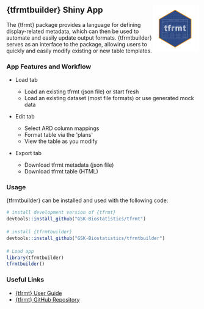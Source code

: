 ## {tfrmtbuilder} Shiny App <img src="https://github.com/GSK-Biostatistics/tfrmt/blob/main/man/figures/tfrmt.png?raw=true" align="right" alt = "tfrmt logo" style="height:120px;"/> 


The {tfrmt} package provides a language for defining display-related metadata, which can then be used to automate and easily update output formats. {tfrmtbuilder} serves as an interface to the package, allowing users to quickly and easily modify existing or new table templates.

### App Features and Workflow

- Load tab
  - Load an existing tfrmt (json file) or start fresh 
  - Load an existing dataset (most file formats) or use generated mock data 

- Edit tab
  - Select ARD column mappings
  - Format table via the 'plans' 
  - View the table as you modify
  
- Export tab
  - Download tfrmt metadata (json file) 
  - Download tfrmt table (HTML) 
  
### Usage

{tfrmtbuilder} can be installed and used with the following code:

```r
# install development version of {tfrmt}
devtools::install_github("GSK-Biostatistics/tfrmt")

# install {tfrmtbuilder}
devtools::install_github("GSK-Biostatistics/tfrmtbuilder")

# Load app
library(tfrmtbuilder)
tfrmtbuilder()
```

### Useful Links 

- [{tfrmt} User Guide](https://gsk-biostatistics.github.io/tfrmt/)
- [{tfrmt} GitHub Repository](https://github.com/GSK-Biostatistics/tfrmt)

